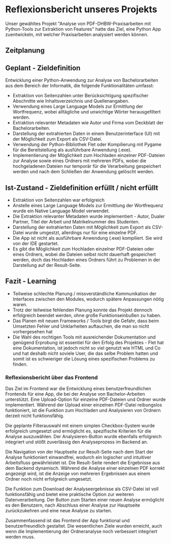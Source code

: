 # Reflexionsbericht unseres Projekts

Unser gewähltes Projekt "Analyse von PDF-DHBW-Praxisarbeiten mit Python-Tools zur Extraktion von Features" hatte das Ziel, eine Python App zuentwickeln, mit welcher Praxisarbeiten analysiert werden können.

## Zeitplanung




## Geplant - Zieldefinition

Entwicklung einer Python-Anwendung zur Analyse von Bachelorarbeiten aus dem Bereich der Informatik, die folgende Funktionalitäten umfasst:

- Extraktion von Seitenzahlen unter Berücksichtigung spezifischer Abschnitte wie Inhaltsverzeichnis und Quellenangaben.
- Verwendung eines Large Language Models zur Ermittlung der Wortfrequenz, wobei alltägliche und unwichtige Wörter herausgefiltert werden.
- Extraktion relevanter Metadaten wie Autor und Firma vom Deckblatt der Bachelorarbeiten.
- Darstellung der extrahierten Daten in einem Benutzerinterface (UI) mit der Möglichkeit zum Export als CSV-Datei.
- Verwendung der Python-Bibliothek Flet oder Kompilierung mit Pygame für die Bereitstellung als ausführbare Anwendung (.exe).
- Implementierung der Möglichkeit zum Hochladen einzelner PDF-Dateien zur Analyse sowie eines Ordners mit mehreren PDFs, wobei die hochgeladenen Dateien nur temporär für die Verarbeitung gespeichert werden und nach dem Schließen der Anwendung gelöscht werden.

## Ist-Zustand - Zieldefinition erfüllt / nicht erfüllt

- Extraktion von Seitenzahlen war erfolgreich
- Anstelle eines Large Language Models zur Ermittlung der Wortfrequenz wurde ein Native Language Model verwendet.
- Die Extraktion relevanter Metadaten wurde implementiert - Autor, Dualer Partner, Titel der Arbeit und Matrikelnummer des Studenten.
- Darstellung der extrahierten Daten mit Möglichkeit zum Export als CSV-Datei wurde umgestzt, allerdings nur für eine einzelne PDF.
- Die App ist nicht als ausführbare Anwendung (.exe) kompiliert. Sie wird von der IDE gestartet.
- Es gibt die Möglichkeit zum Hochladen einzelner PDF-Dateien oder eines Ordners, wobei die Dateien selbst nicht dauerhaft gespeichert werden, doch das Hochladen eines Ordners führt zu Problemen in der Darstellung auf der Result-Seite. 


## Fazit - Learning

- Teilweise schlechte Planung / missverständliche Kommunikation der Interfaces zwischen den Modules, wodurch spätere Anpassungen nötig waren.
- Trotz der teilweise fehlenden Planung konnte das Projekt dennoch erfolgreich beendet werden, ohne große Funktionseinbußen zu haben.
- Das Planen mit neuen Frameworks / Tools birgt die Gefahr, dass beim Umsetzten Fehler und Unklarheiten auftauchen, die man so nicht vorhergesehen hat
- Die Wahl des rochtigen Tools mit ausreichender Dokumentation und genügend Erprobung ist essentiel für den Erfolg des Projektes - Flet hat eine Dokumentation, ist jedoch nicht so viel genutzt wie HTML und Co und hat deshalb nicht soviele User, die das selbe Problem hatten und somit ist es schwieriger die Lösung eines spezifischen Problems zu finden.






### Reflexionsbericht über das Frontend

Das Ziel im Frontend war die Entwicklung eines benutzerfreundlichen Frontends für eine App, die bei der Analyse von Bachelor-Arbeiten unterstützt. Eine Upload-Option für einzelne PDF-Dateien und Ordner wurde implementiert. Während der Upload einer einzelnen PDF-Datei reibungslos funktioniert, ist die Funktion zum Hochladen und Analysieren von Ordnern derzeit nicht funktionsfähig. 

Die geplante Filterauswahl mit einem simplen Checkbox-System wurde erfolgreich umgesetzt und ermöglicht es, spezifische Kriterien für die Analyse auszuwählen. Der Analysieren-Button wurde ebenfalls erfolgreich integriert und stößt zuverlässig den Analyseprozess im Backend an. 

Die Navigation von der Hauptseite zur Result-Seite nach dem Start der Analyse funktioniert einwandfrei, wodurch ein logischer und intuitiver Arbeitsfluss gewährleistet ist. Die Result-Seite rendert die Ergebnisse aus dem Backend dynamisch. Während die Analyse einer einzelnen PDF korrekt angezeigt wird, ist die Anzeige von mehreren Ergebnissen aus einem Ordner noch nicht erfolgreich umgesetzt. 

Die Funktion zum Download der Analyseergebnisse als CSV-Datei ist voll funktionsfähig und bietet eine praktische Option zur weiteren Datenverarbeitung. Der Button zum Starten einer neuen Analyse ermöglicht es den Benutzern, nach Abschluss einer Analyse zur Hauptseite zurückzukehren und eine neue Analyse zu starten.

Zusammenfassend ist das Frontend der App funktional und benutzerfreundlich gestaltet. Die wesentlichen Ziele wurden erreicht, auch wenn die Implementierung der Ordneranalyse noch verbessert integriert werden muss.
